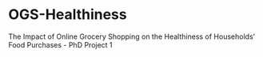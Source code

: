 # OGS-Healthiness
The Impact of Online Grocery Shopping on the Healthiness  of Households’ Food Purchases - PhD Project 1
